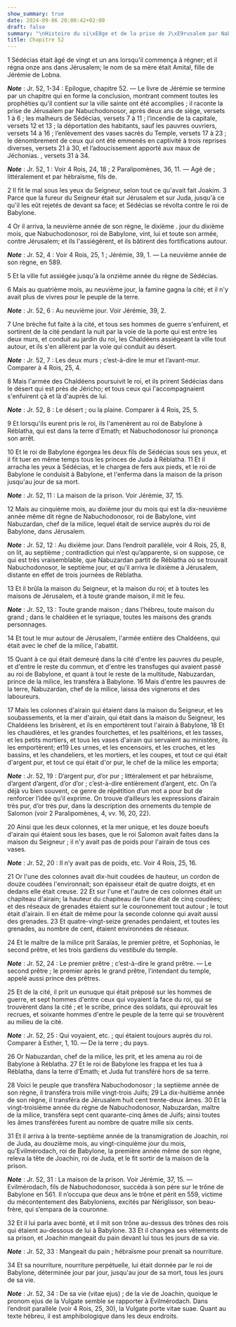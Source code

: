 ```yaml
---
show_summary: true
date: 2024-09-06 20:00:42+02:00
draft: false
summary: "\nHistoire du si\xE8ge et de la prise de J\xE9rusalem par Nabuchodonosor.\n"
title: Chapitre 52
---
```





1 Sédécias était âgé de vingt et un ans lorsqu'il commença à régner; et il régna onze ans dans Jérusalem; le nom de sa mère était Amital, fille de Jérémie de Lobna.

***Note*** :  Jr. 52, 1-34 : Epilogue, chapitre 52. ― Le livre de Jérémie se termine par un chapitre qui en forme la conclusion, montrant comment toutes les prophéties qu’il contient sur la ville sainte ont été accomplies ; il raconte la prise de Jérusalem par Nabuchodonosor, après deux ans de siège, versets 1 à 6 ; les malheurs de Sédécias, versets 7 à 11 ; l’incendie de la capitale, versets 12 et 13 ; la déportation des habitants, sauf les pauvres ouvriers, versets 14 à 16 ; l’enlèvement des vases sacrés du Temple, versets 17 à 23 ; le dénombrement de ceux qui ont été emmenés en captivité à trois reprises diverses, versets 21 à 30, et l’adoucissement apporté aux maux de Jéchonias. , versets 31 à 34.

***Note*** :  Jr. 52, 1 : Voir 4 Rois, 24, 18 ; 2 Paralipomènes, 36, 11. ― Agé de ; littéralement et par hébraïsme, fils de.

2 Il fit le mal sous les yeux du Seigneur, selon tout ce qu'avait fait Joakim. 3 Parce que la fureur du Seigneur était sur Jérusalem et sur Juda, jusqu'à ce qu'il les eût rejetés de devant sa face; et Sédécias se révolta contre le roi de Babylone.


4 Or il arriva, la neuvième année de son règne, le dixième . jour du dixième mois, que Nabuchodonosor, roi de Babylone, vint, lui et toute son armée, contre Jérusalem; et ils l'assiégèrent, et ils bâtirent des fortifications autour.

***Note*** :  Jr. 52, 4 : Voir 4 Rois, 25, 1 ; Jérémie, 39, 1. ― La neuvième année de son règne, en 589.


5 Et la ville fut assiégée jusqu'à la onzième année du règne de Sédécias.


6 Mais au quatrième mois, au neuvième jour, la famine gagna la cité; et il n'y avait plus de vivres pour le peuple de la terre.

***Note*** :  Jr. 52, 6 : Au neuvième jour. Voir Jérémie, 39, 2.

7 Une brèche fut faite à la cité, et tous ses hommes de guerre s'enfuirent, et sortirent de la cité pendant la nuit par la voie de la porte qui est entre les deux murs, et conduit au jardin du roi, les Chaldéens assiégeant la ville tout autour, et ils s'en allèrent par la voie qui conduit au désert.

***Note*** :  Jr. 52, 7 : Les deux murs ; c’est-à-dire le mur et l’avant-mur. Comparer à 4 Rois, 25, 4.

8 Mais l'armée des Chaldéens poursuivit le roi, et ils prirent Sédécias dans le désert qui est près de Jéricho; et tous ceux qui l'accompagnaient s'enfuirent çà et là d'auprès de lui.

***Note*** :  Jr. 52, 8 : Le désert ; ou la plaine. Comparer à 4 Rois, 25, 5.

9 Et lorsqu'ils eurent pris le roi, ils l'amenèrent au roi de Babylone à Réblatha, qui est dans la terre d'Emath; et Nabuchodonosor lui prononça son arrêt.


10 Et le roi de Babylone égorgea les deux fils de Sédécias sous ses yeux, et il fit tuer en même temps tous les princes de Juda à Réblatha. 11 Et il arracha les yeux à Sédécias, et le chargea de fers aux pieds, et le roi de Babylone le conduisit à Babylone, et l'enferma dans la maison de la prison jusqu'au jour de sa mort.

***Note*** :  Jr. 52, 11 : La maison de la prison. Voir Jérémie, 37, 15.


12 Mais au cinquième mois, au dixième jour du mois qui est la dix-neuvième année même dit règne de Nabuchodonosor, roi de Babylone, vint Nabuzardan, chef de la milice, lequel était de service auprès du roi de Babylone, dans Jérusalem.

***Note*** :  Jr. 52, 12 : Au dixième jour. Dans l’endroit parallèle, voir 4 Rois, 25, 8, on lit, au septième ; contradiction qui n’est qu’apparente, si on suppose, ce qui est très vraisemblable, que Nabuzardan partit de Réblatha où se trouvait Nabuchodonosor, le septième jour, et qu’il arriva le dixième à Jérusalem, distante en effet de trois journées de Réblatha.

13 Et il brûla la maison du Seigneur, et la maison du roi; et à toutes les maisons de Jérusalem, et à toute grande maison, il mit le feu.

***Note*** :  Jr. 52, 13 : Toute grande maison ; dans l’hébreu, toute maison du grand ; dans le chaldéen et le syriaque, toutes les maisons des grands personnages.

14 Et tout le mur autour de Jérusalem, l'armée entière des Chaldéens, qui était avec le chef de la milice, l'abattit.


15 Quant à ce qui était demeuré dans la cité d'entre les pauvres du peuple, et d'entre le reste du commun, et d'entre les transfuges qui avaient passé au roi de Babylone, et quant à tout le reste de la multitude, Nabuzardan, prince de la milice, les transféra à Babylone. 16 Mais d'entre les pauvres de la terre, Nabuzardan, chef de la milice, laissa des vignerons et des laboureurs.


17 Mais les colonnes d'airain qui étaient dans la maison du Seigneur, et les soubassements, et la mer d'airain, qui était dans la maison du Seigneur, les Chaldéens les brisèrent, et ils en emportèrent tout l'airain à Babylone, 18 Et les chaudières, et les grandes fourchettes, et les psaltérions, et les tasses, et les petits mortiers, et tous les vases d'airain qui servaient au ministère, ils les emportèrent; et19 Les urnes, et les encensoirs, et les cruches, et les bassins, et les chandeliers, et les mortiers, et les coupes, et tout ce qui était d'argent pur, et tout ce qui était d'or pur, le chef de la milice les emporta;

***Note*** :  Jr. 52, 19 : D’argent pur, d’or pur ; littéralement et par hébraïsme, d’argent d’argent, d’or d’or ; c’est-à-dire entièrement d’argent, etc. On l’a déjà vu bien souvent, ce genre de répétition d’un mot a pour but de renforcer l’idée qu’il exprime. On trouve d’ailleurs les expressions d’airain très pur, d’or très pur, dans la description des ornements du temple de Salomon (voir 2 Paralipomènes, 4, vv. 16, 20, 22).

20 Ainsi que les deux colonnes, et la mer unique, et les douze boeufs d'airain qui étaient sous les bases, que le roi Salomon avait faites dans la maison du Seigneur ; il n'y avait pas de poids pour l'airain de tous ces vases.

***Note*** :  Jr. 52, 20 : Il n’y avait pas de poids, etc. Voir 4 Rois, 25, 16.

21 Or l'une des colonnes avait dix-huit coudées de hauteur, un cordon de douze coudées l'environnait; son épaisseur était de quatre doigts, et en dedans elle était creuse. 22 Et sur l'une et l'autre de ces colonnes était un chapiteau d'airain; la hauteur du chapiteau de l'une était de cinq coudées; et des réseaux de grenades étaient sur le couronnement tout autour ; le tout était d'airain. Il en était de même pour la seconde colonne qui avait aussi des grenades. 23 Et quatre-vingt-seize grenades pendaient, et toutes les grenades, au nombre de cent, étaient environnées de réseaux.


24 Et le maître de la milice prit Saraïas, le premier prêtre, et Sophonias, le second prêtre, et les trois gardiens du vestibule du temple.

***Note*** :  Jr. 52, 24 : Le premier prêtre ; c’est-à-dire le grand prêtre. ― Le second prêtre ; le premier après le grand prêtre, l’intendant du temple, appelé aussi prince des prêtres.

25 Et de la cité, il prit un eunuque qui était préposé sur les hommes de guerre, et sept hommes d'entre ceux qui voyaient la face du roi, qui se trouvèrent dans la cité ; et le scribe, prince des soldats, qui éprouvait les recrues, et soixante hommes d'entre le peuple de la terre qui se trouvèrent au milieu de la cité.

***Note*** :  Jr. 52, 25 : Qui voyaient, etc. ; qui étaient toujours auprès du roi. Comparer à Esther, 1, 10. ― De la terre ; du pays.

26 Or Nabuzardan, chef de la milice, les prit, et les amena au roi de Babylone à Réblatha. 27 Et le roi de Babylone les frappa et les tua à Réblatha, dans la terre d'Emath; et Juda fut transféré hors de sa terre.


28 Voici le peuple que transféra Nabuchodonosor ; la septième année de son règne, il transféra trois mille vingt-trois Juifs; 29 La dix-huitième année de son règne, il transféra de Jérusalem huit cent trente-deux âmes. 30 Et la vingt-troisième année du règne de Nabuchodonosor, Nabuzardan, maître de la milice, transféra sept cent quarante-cinq âmes de Juifs; ainsi toutes les âmes transférées furent au nombre de quatre mille six cents.


31 Et il arriva à la trente-septième année de la transmigration de Joachin, roi de Juda, au douzième mois, au vingt-cinquième jour du mois, qu'Evilmérodach, roi de Babylone, la première année même de son règne, releva la tête de Joachin, roi de Juda, et le fit sortir de la maison de la prison.

***Note*** :  Jr. 52, 31 : La maison de la prison. Voir Jérémie, 37, 15. ― Evilmérodach, fils de Nabuchodonosor, succéda à son père sur le trône de Babylone en 561. Il n’occupa que deux ans le trône et périt en 559, victime du mécontentement des Babyloniens, excités par Nériglissor, son beau-frère, qui s’empara de la couronne.

32 Et il lui parla avec bonté, et il mit son trône au-dessus des trônes des rois qui étaient au-dessous de lui à Babylone. 33 Et il changea ses vêtements de sa prison, et Joachin mangeait du pain devant lui tous les jours de sa vie.

***Note*** :  Jr. 52, 33 : Mangeait du pain ; hébraïsme pour prenait sa nourriture.

34 Et sa nourriture, nourriture perpétuelle, lui était donnée par le roi de Babylone, déterminée jour par jour, jusqu'au jour de sa mort, tous les jours de sa vie.

***Note*** :  Jr. 52, 34 : De sa vie (vitae ejus) ; de la vie de Joachin, quoique le pronom ejus de la Vulgate semble se rapporter à Evilmérodach. Dans l’endroit parallèle (voir 4 Rois, 25, 30), la Vulgate porte vitae suae. Quant au texte hébreu, il est amphibologique dans les deux endroits.
